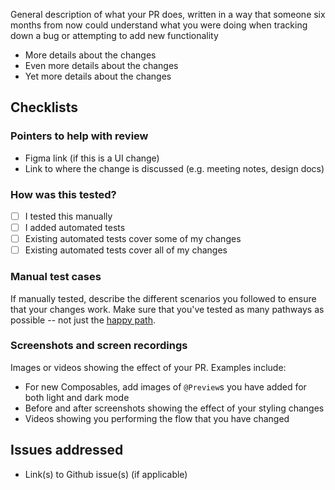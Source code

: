General description of what your PR does, written in a way that someone six
months from now could understand what you were doing when tracking down a bug
or attempting to add new functionality

* More details about the changes
* Even more details about the changes
* Yet more details about the changes

## Checklists

### Pointers to help with review
* Figma link (if this is a UI change)
* Link to where the change is discussed (e.g. meeting notes, design docs)

### How was this tested?
- [ ] I tested this manually
- [ ] I added automated tests
- [ ] Existing automated tests cover some of my changes
- [ ] Existing automated tests cover all of my changes

### Manual test cases
If manually tested, describe the different scenarios you followed to ensure
that your changes work.  Make sure that you've tested as many pathways as
possible -- not just the [happy path](https://en.wikipedia.org/wiki/Happy_path).

### Screenshots and screen recordings
Images or videos showing the effect of your PR.  Examples include:
* For new Composables, add images of `@Preview`s you have added for both light
  and dark mode
* Before and after screenshots showing the effect of your styling changes
* Videos showing you performing the flow that you have changed

## Issues addressed
* Link(s) to Github issue(s) (if applicable)
